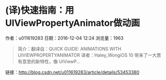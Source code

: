 # (译)快速指南：用UIViewPropertyAnimator做动画
作者：u011619283
日期：2016-12-04 12:24
浏览量：1963
> 简介：翻译自：QUICK GUIDE: ANIMATIONS WITH UIVIEWPROPERTYANIMATOR 
译者：Haley_WongiOS 10 带来了一大票有意思的新特性，像 UIViewP...

 链接：http://blog.csdn.net/u011619283/article/details/53453380
